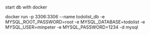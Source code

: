 start db with docker

docker run -p 3306:3306 --name todolist_db -e MYSQL_ROOT_PASSWORD=root -e MYSQL_DATABASE=todolist -e MYSQL_USER=minpeter -e MYSQL_PASSWORD=1234 -d mysql

